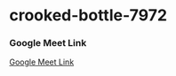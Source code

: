 # crooked-bottle-7972

### Google Meet Link
[Google Meet Link](https://meet.google.com/wpm-bntz-iet)
